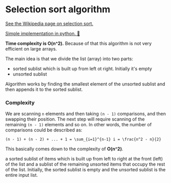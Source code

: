 # Selection sort algorithm

[See the Wikipedia page on selection sort.](https://en.wikipedia.org/wiki/Selection_sort)

[Simple implementation in python. 🐍](./selection_sort.py)

**Time complexity is O(n^2).** Because of that this algorithm is not very efficient on large arrays.

The main idea is that we divide the list (array) into two parts:

- sorted sublist which is built up from left ot right. Initially it's empty
- unsorted sublist

Algorithm works by finding the smallest element of the unsorted sublist and then appends it to the
sorted sublist.

### Complexity

We are scanning `n` elements and then taking `(n - 1)` comparisons, and then swapping their
position. The next step will require scanning of the remaining `(n - 1)` elements and so on. In other
words, the number of comparisons could be described as:

```
(n - 1) + (n - 2) + ... + 1 = \sum_{i=1}^{n-1} i = \frac{n^2 - n}{2}
```

This basically comes down to the complexity of **O(n^2)**.

a sorted sublist of items which is built up from left to right at the front (left) of the list and a
sublist of the remaining unsorted items that occupy the rest of the list. Initially, the sorted
sublist is empty and the unsorted sublist is the entire input list.
